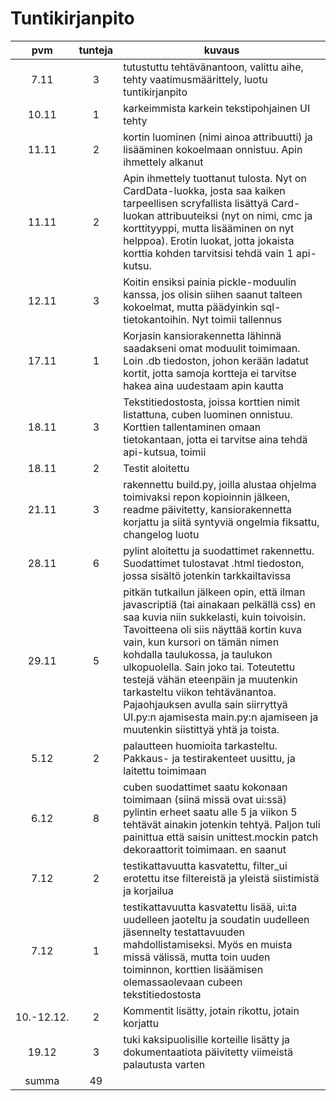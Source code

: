 # Tuntikirjanpito


|  pvm  |  tunteja  |  kuvaus                   |
|:-----:|:---------:|---------------------------|
| 7.11 |3|tutustuttu tehtävänantoon, valittu aihe, tehty vaatimusmäärittely, luotu tuntikirjanpito |
|10.11|1|karkeimmista karkein tekstipohjainen UI tehty|
|11.11|2|kortin luominen (nimi ainoa attribuutti) ja lisääminen kokoelmaan onnistuu. Apin ihmettely alkanut|
|11.11|2|Apin ihmettely tuottanut tulosta. Nyt on CardData-luokka, josta saa kaiken tarpeellisen scryfallista lisättyä Card-luokan attribuuteiksi (nyt on nimi, cmc ja korttityyppi, mutta lisääminen on nyt helppoa). Erotin luokat, jotta jokaista korttia kohden tarvitsisi tehdä vain 1 api-kutsu.|
|12.11|3|Koitin ensiksi painia pickle-moduulin kanssa, jos olisin siihen saanut talteen kokoelmat, mutta päädyinkin sql-tietokantoihin. Nyt toimii tallennus|
|17.11|1|Korjasin kansiorakennetta lähinnä saadakseni omat moduulit toimimaan. Loin .db tiedoston, johon kerään ladatut kortit, jotta samoja kortteja ei tarvitse hakea aina uudestaam apin kautta|
|18.11|3|Tekstitiedostosta, joissa korttien nimit listattuna, cuben luominen onnistuu. Korttien tallentaminen omaan tietokantaan, jotta ei tarvitse aina tehdä api-kutsua, toimii|
|18.11|2|Testit aloitettu|
|21.11|3|rakennettu build.py, joilla alustaa ohjelma toimivaksi repon kopioinnin jälkeen, readme päivitetty, kansiorakennetta korjattu ja siitä syntyviä ongelmia fiksattu, changelog luotu|
|28.11|6|pylint aloitettu ja suodattimet rakennettu. Suodattimet tulostavat .html tiedoston, jossa sisältö jotenkin tarkkailtavissa|
|29.11|5|pitkän tutkailun jälkeen opin, että ilman javascriptiä (tai ainakaan pelkällä css) en saa kuvia niin sukkelasti, kuin toivoisin. Tavoitteena oli siis näyttää kortin kuva vain, kun kursori on tämän nimen kohdalla taulukossa, ja taulukon ulkopuolella. Sain joko tai. Toteutettu testejä vähän eteenpäin ja muutenkin tarkasteltu viikon tehtävänantoa. Pajaohjauksen avulla sain siirryttyä UI.py:n ajamisesta main.py:n ajamiseen ja muutenkin siistittyä yhtä ja toista.|
|5.12|2|palautteen huomioita tarkasteltu. Pakkaus- ja testirakenteet uusittu, ja laitettu toimimaan|
|6.12|8|cuben suodattimet saatu kokonaan toimimaan (siinä missä ovat ui:ssä) pylintin erheet saatu alle 5 ja viikon 5 tehtävät ainakin jotenkin tehtyä. Paljon tuli painittua että saisin unittest.mockin patch dekoraattorit toimimaan. en saanut|
|7.12|2|testikattavuutta kasvatettu, filter_ui erotettu itse filtereistä ja yleistä siistimistä ja korjailua|
|7.12|1|testikattavuutta kasvatettu lisää, ui:ta uudelleen jaoteltu ja soudatin uudelleen jäsennelty testattavuuden mahdollistamiseksi. Myös en muista missä välissä, mutta toin uuden toiminnon, korttien lisäämisen olemassaolevaan cubeen tekstitiedostosta|
|10.-12.12.|2|Kommentit lisätty, jotain rikottu, jotain korjattu|
|19.12|3|tuki kaksipuolisille korteille lisätty ja dokumentaatiota päivitetty viimeistä palautusta varten|
|summa|49||
